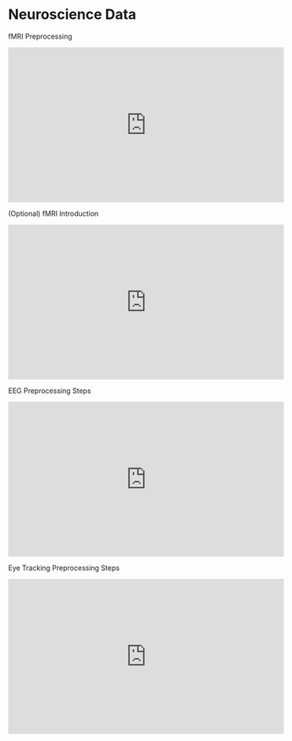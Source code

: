 # Neuroscience Data

fMRI Preprocessing

<iframe width="560" height="315" src="https://www.youtube.com/embed/tlJAILY1Bnk" title="YouTube video player" frameborder="0" allow="accelerometer; autoplay; clipboard-write; encrypted-media; gyroscope; picture-in-picture; web-share" allowfullscreen></iframe>

<br>

(Optional) fMRI Introduction

<iframe width="560" height="315" src="https://www.youtube.com/embed/Ww2iBYXnnV8" title="YouTube video player" frameborder="0" allow="accelerometer; autoplay; clipboard-write; encrypted-media; gyroscope; picture-in-picture; web-share" allowfullscreen></iframe>

<br>

EEG Preprocessing Steps

<iframe width="560" height="315" src="https://www.youtube.com/embed/bUTqoA5CrwQ" title="YouTube video player" frameborder="0" allow="accelerometer; autoplay; clipboard-write; encrypted-media; gyroscope; picture-in-picture; web-share" allowfullscreen></iframe>

<br>

Eye Tracking Preprocessing Steps

<iframe width="560" height="315" src="https://www.youtube.com/embed/P9uRSeQ9YpM" title="YouTube video player" frameborder="0" allow="accelerometer; autoplay; clipboard-write; encrypted-media; gyroscope; picture-in-picture; web-share" allowfullscreen></iframe>
